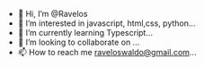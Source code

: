 - 👋 Hi, I’m @Ravelos
- 👀 I’m interested in javascript, html,css, python...
- 🌱 I’m currently learning Typescript...
- 💞️ I’m looking to collaborate on ...
- 📫 How to reach me raveloswaldo@gmail.com...

<!---
Ravelos/Ravelos is a ✨ special ✨ repository because its `README.md` (this file) appears on your GitHub profile.
You can click the Preview link to take a look at your changes.
--->
